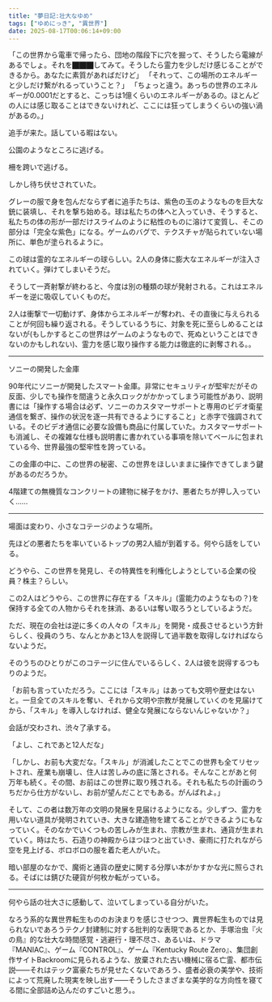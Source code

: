 ```yaml
---
title: "夢日記:壮大なゆめ"
tags: ["ゆめにっき", "異世界"]
date: 2025-08-17T00:06:14+09:00
---
```


「この世界から電車で帰ったら、団地の階段下に穴を掘って、そうしたら電線があるでしょ。それを⬛︎⬛︎⬛︎してみて。そうしたら霊力を少しだけ感じることができるから。あなたに素質があればだけど」
「それって、この場所のエネルギーと少しだけ繋がれるっていうこと？」
「ちょっと違う。あっちの世界のエネルギーが0.0001だとすると、こっちは1億くらいのエネルギーがあるの。ほとんどの人には感じ取ることはできないけれど、ここには狂ってしまうくらいの強い渦があるの。」

追手が来た。話している暇はない。

公園のようなところに逃げる。

柵を跨いで逃げる。

しかし待ち伏せされていた。

グレーの服で身を包んだならず者に追手たちは、紫色の玉のようなものを巨大な銃に装填し、それを撃ち始める。球は私たちの体へと入っていき、そうすると、私たちの体の形が一部だけスライムのように粘性のものに溶けて変質し、そこの部分は「完全な紫色」になる。ゲームのバグで、テクスチャが貼られていない場所に、単色が塗られるように。

この球は霊的なエネルギーの球らしい。2人の身体に膨大なエネルギーが注入されていく。弾けてしまいそうだ。

そうして一斉射撃が終わると、今度は別の種類の球が発射される。これはエネルギーを逆に吸収していくものだ。

2人は衝撃で一切動けず、身体からエネルギーが奪われ、その直後に与えられることが何回も繰り返される。そうしているうちに、対象を死に至らしめることはないが(もしかするとこの世界はゲームのようなもので、死ぬということはできないのかもしれない)、霊力を感じ取り操作する能力は徹底的に剥奪される。。

***

ソニーの開発した金庫

90年代にソニーが開発したスマート金庫。非常にセキュリティが堅牢だがその反面、少しでも操作を間違うと永久ロックがかかってしまう可能性があり、説明書には「操作する場合は必ず、ソニーのカスタマーサポートと専用のビデオ衛星通信を繋ぎ、操作の状況を逐一共有できるようにすること」と赤字で強調されている。そのビデオ通信に必要な設備も商品に付属していた。カスタマーサポートも消滅し、その複雑な仕様も説明書に書かれている事項を除いてベールに包まれている今、世界最強の堅牢性を誇っている。

この金庫の中に、この世界の秘密、この世界をほしいままに操作できてしまう鍵があるのだろうか。

4階建ての無機質なコンクリートの建物に梯子をかけ、悪者たちが押し入っていく……

***

場面は変わり、小さなコテージのような場所。

先ほどの悪者たちを率いているトップの男2人組が到着する。何やら話をしている。

どうやら、この世界を発見し、その特異性を利権化しようとしている企業の役員？株主？らしい。

この2人はどうやら、この世界に存在する「スキル」(霊能力のようなもの？)を保持する全ての人物からそれを抹消、あるいは奪い取ろうとしているようだ。

ただ、現在の会社は逆に多くの人々の「スキル」を開発・成長させるという方針らしく、役員のうち、なんとかあと13人を説得して過半数を取得しなければならないようだ。

そのうちのひとりがこのコテージに住んでいるらしく、2人は彼を説得するつもりのようだ。

「お前も言っていただろう。ここには「スキル」はあっても文明や歴史はないと。一旦全てのスキルを奪い、それから文明や宗教が発展していくのを見届けてから、「スキル」を導入しなければ、健全な発展にならないんじゃないか？」

会話が交わされ、渋々了承する。

「よし、これであと12人だな」

「しかし、お前も大変だな。「スキル」が消滅したことでこの世界も全てリセットされ、産業も崩壊し、住人は苦しみの底に落とされる。そんなことがあと何万年も続く。その間、お前はこの世界に取り残される。それも私たちの計画のうちだから仕方がないし、お前が望んだことでもある。がんばれよ。」

そして、この者は数万年の文明の発展を見届けるようになる。少しずつ、霊力を用いない道具が発明されていき、大きな建造物を建てることができるようにもなっていく。そのなかでいくつもの苦しみが生まれ、宗教が生まれ、通貨が生まれていく。時はたち、石造りの神殿からほつほつと出ていき、豪雨に打たれながら空を見上げる、ボロボロの服を着た老人がいた。

暗い部屋のなかで、魔術と通貨の歴史に関する分厚い本がかすかな光に照らされる。そばには錆びた硬貨が何枚か転がっている。

***

何やら話の壮大さに感動して、泣いてしまっている自分がいた。

なろう系的な異世界転生もののお決まりを感じさせつつ、異世界転生ものでは見られないであろうテクノ封建制に対する批判的な表現であるとか、手塚治虫『火の鳥』的な壮大な時間感覚・逃避行・理不尽さ、あるいは、ドラマ『MANIAC』、ゲーム『CONTROL』、ゲーム『Kentucky Route Zero』、集団創作サイトBackroomに見られるような、放棄された古い機械に宿る亡霊、都市伝説——それはテック富豪たちが見せたくないであろう、盛者必衰の美学や、技術によって荒廃した現実を映し出す——そうしたさまざまな美学的な方向性を寝てる間に全部詰め込んだのすごいと思う。。

